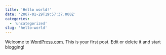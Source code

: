 ```yaml
---
title: 'Hello world!'
date: '2007-01-29T19:57:37.000Z'
categories:
  - 'uncategorized'
slug: 'hello-world'
---
```


Welcome to [WordPress.com](http://wordpress.com/). This is your first post. Edit or delete it and start blogging!
